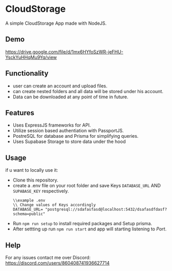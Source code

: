 # CloudStorage
A simple CloudStorage App made with NodeJS.

## Demo
https://drive.google.com/file/d/1mx6HYfoSzWR-jeFHU-YsckYuHHqMu9Yq/view

## Functionality
- user can create an account and upload files.
- can create nested folders and all data will be stored under his account.
- Data can be downloaded at any point of time in future.

## Features
- Uses ExpressJS frameworks for API.
- Utilize session based authentiation with PassportJS.
- PostreSQL for database and Prisma for simplifying queries.
- Uses Supabase Storage to store data under the hood

## Usage
if u want to locally use it:
- Clone this repository.
- create a .env file on your root folder and save Keys `DATABASE_URL` AND `SUPABASE_KEY` respectively.
  ```
  \\example .env
  \\ Change values of Keys accordingly
  DATABASE_URL= "postgresql://sdafasfasd@localhost:5432/dsafasdfdasf?schema=public"
  ```
- Run `npm run setup` to install required packages and Setup prisma.
- After settting up run `npm run start` and app will starting listening to *Port*.

## Help 
For any issues contact me over Discord: https://discord.com/users/860408741936627714
